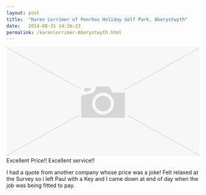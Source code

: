```yaml
---
layout: post
title:  "Karen Lorrimer of Penrhos Holiday Golf Park, Aberystwyth"
date:   2014-08-31 14:36:23
permalink: /karenlorrimer-Aberystwyth.html
---
```

<span class="image featured"><img src="/images/missing.png" alt=""></span>
Excellent Price!! Excellent service!!

I had a quote from another company whose price was a joke! Felt relaxed at the Survey so i left Paul with a Key and I came down at end of day when the job was being fitted to pay.

